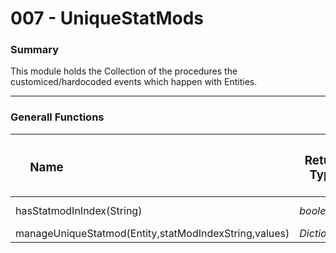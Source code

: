 # 007 - UniqueStatMods

### Summary
This module  holds the Collection of the procedures the customiced/hardocoded events which happen with Entities.
  
---
### Generall Functions
| <h3 style="width:100px"> **Name** </h3> | <h3>**Return Type**</h3> | <h3 style="width:300px"> **Notation** </h3>                           |  
|---------------------------------------------|--------------------------|-----------------------------------------------------------------------|
| hasStatmodInIndex(String)                | *boolean*                   |validates if the given String is a keyvalue in the collection |
| manageUniqueStatmod(Entity,statModIndexString,values)                          | *Dictionary*                   | runs the procedure        |
